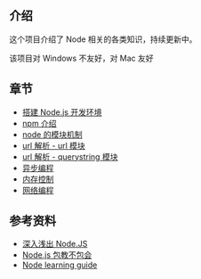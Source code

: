 ## 介绍

这个项目介绍了 Node 相关的各类知识，持续更新中。

该项目对 Windows 不友好，对 Mac 友好

## 章节

+   [搭建 Node.js 开发环境](./搭建Node.js开发环境)
+   [npm 介绍](./npm介绍)
+   [node 的模块机制](./node的模块机制)
+   [url 解析 - url 模块](./url解析-url模块)
+   [url 解析 - querystring 模块](./url解析-querystring模块)
+   [异步编程](./异步编程)
+   [内存控制](./内存控制)
+   [网络编程](./网络编程)

## 参考资料

+   [深入浅出 Node.JS](https://www.amazon.cn/dp/B00GOM5IL4/ref=sr_1_1?ie=UTF8&qid=1523943449&sr=8-1&keywords=%E6%B7%B1%E5%85%A5%E6%B5%85%E5%87%BAnode.js)
+   [Node.js 包教不包会](https://github.com/alsotang/node-lessons)
+   [Node learning guide](https://github.com/chyingp/nodejs-learning-guide/blob/master/README.md)